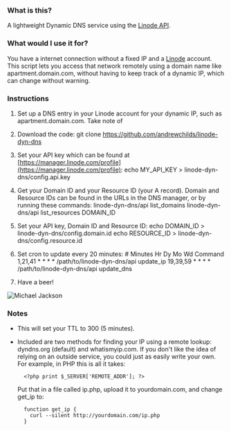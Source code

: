 ### What is this?

A lightweight Dynamic DNS service using the [Linode API](http://www.linode.com/api).

### What would I use it for?

You have a internet connection without a fixed IP and a [Linode](http://www.linode.com) account. This script lets you access that network remotely using a domain name like apartment.domain.com, without having to keep track of a dynamic IP, which can change without warning.

### Instructions

1. Set up a DNS entry in your Linode account for your dynamic IP, such as apartment.domain.com. Take note of

2. Download the code:
        git clone https://github.com/andrewchilds/linode-dyn-dns

3. Set your API key which can be found at [https://manager.linode.com/profile](https://manager.linode.com/profile):
        echo MY_API_KEY > linode-dyn-dns/config.api.key

4. Get your Domain ID and your Resource ID (your A record). Domain and Resource IDs can be found in the URLs in the DNS manager, or by running these commands:
        linode-dyn-dns/api list_domains
        linode-dyn-dns/api list_resources DOMAIN_ID

5. Set your API key, Domain ID and Resource ID:
        echo DOMAIN_ID > linode-dyn-dns/config.domain.id
        echo RESOURCE_ID > linode-dyn-dns/config.resource.id

6. Set cron to update every 20 minutes:
        # Minutes   Hr  Dy  Mo  Wd  Command
        1,21,41   *   *   *   *   /path/to/linode-dyn-dns/api update_ip
        19,39,59  *   *   *   *   /path/to/linode-dyn-dns/api update_dns

7. Have a beer!

![Michael Jackson](http://i.imgur.com/NRmeB.jpg)

### Notes

* This will set your TTL to 300 (5 minutes).
* Included are two methods for finding your IP using a remote lookup: dyndns.org (default) and whatismyip.com. If you don't like the idea of relying on an outside service, you could just as easily write your own. For example, in PHP this is all it takes:

        <?php print $_SERVER['REMOTE_ADDR']; ?>

    Put that in a file called ip.php, upload it to yourdomain.com, and change get_ip to:

        function get_ip {
          curl --silent http://yourdomain.com/ip.php
        }
